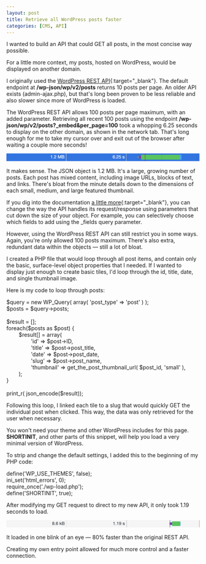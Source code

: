 ```yaml
---
layout: post
title: Retrieve all WordPress posts faster
categories: [CMS, API]
---
```


I wanted to build an API that could GET all posts, in the most concise way possible. 

For a little more context, my posts, hosted on WordPress, would be displayed on another domain. 

I originally used the [WordPress REST API](https://developer.wordpress.org/rest-api/){:target="_blank"}. The default endpoint at <b>/wp-json/wp/v2/posts</b> returns 10 posts per page. An older API exists (admin-ajax.php), but that's long been proven to be less reliable and also slower since more of WordPress is loaded. 

The WordPress REST API allows 100 posts per page maximum, with an added parameter. Retrieving all recent 100 posts using the endpoint <b>/wp-json/wp/v2/posts?_embed&per_page=100</b> took a whopping 6.25 seconds to display on the other domain, as shown in the network tab. That's long enough for me to take my cursor over and exit out of the browser after waiting a couple more seconds!

![6.25 seconds](/images/posts/jan2021/625s.png)

It makes sense. The JSON object is 1.2 MB. It's a large, growing number of posts. Each post has mixed content, including image URLs, blocks of text, and links. There's bloat from the minute details down to the dimensions of each small, medium, and large featured thumbnail. 

If you dig into the documentation [a little more](https://developer.wordpress.org/rest-api/using-the-rest-api/global-parameters/){:target="_blank"}, you can change the way the API handles its request/response using parameters that cut down the size of your object. For example, you can selectively choose which fields to add using the _fields query parameter. 

However, using the WordPress REST API can still restrict you in some ways. Again, you're only allowed 100 posts maximum. There's also extra, redundant data within the objects — still a lot of bloat.

I created a PHP file that would loop through all post items, and contain only the basic, surface-level object properties that I needed. If I wanted to display just enough to create basic tiles, I'd loop through the id, title, date, and single thumbnail image. 

Here is my code to loop through posts: 
<div class="blockcode">
<p>$query = new WP_Query( array( 'post_type' => 'post' ) );<br>
$posts = $query->posts;<br>
<br>
$result = [];<br>
foreach($posts as $post) {<br>
   &emsp; &emsp;$result[] = array(<br>
       &emsp; &emsp;&emsp; &emsp;'id' => $post->ID,<br>
       &emsp; &emsp;&emsp; &emsp;'title' => $post->post_title,<br>
       &emsp; &emsp;&emsp; &emsp;'date' => $post->post_date,<br>
       &emsp; &emsp;&emsp; &emsp;'slug' => $post->post_name,<br>
       &emsp; &emsp;&emsp; &emsp;'thumbnail' => get_the_post_thumbnail_url( $post_id, 'small' ),<br>
   &emsp; &emsp;);<br>
}<br>
<br>
print_r( json_encode($result));</p>
</div>

Following this loop, I linked each tile to a slug that would quickly GET the individual post when clicked. This way, the data was only retrieved for the user when necessary. 

You won't need your theme and other WordPress includes for this page. <b>SHORTINIT</b>, and other parts of this snippet, will help you load a very minimal version of WordPress.

To strip and change the default settings, I added this to the beginning of my PHP code:
<div class="blockcode">
<p>define('WP_USE_THEMES', false);<br>
ini_set('html_errors', 0);<br>
require_once('./wp-load.php');<br>
define('SHORTINIT', true);<br>
</p>
</div>

After modifying my GET request to direct to my new API, it only took 1.19 seconds to load. 

![1.19 seconds](/images/posts/jan2021/119s.png)

It loaded in one blink of an eye — 80% faster than the original REST API. 

Creating my own entry point allowed for much more control and a faster connection. 